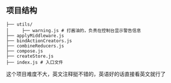 ## 项目结构
```
├── utils/
│     ├── warning.js # 打酱油的，负责在控制台显示警告信息
├── applyMiddleware.js
├── bindActionCreators.js
├── combineReducers.js
├── compose.js
├── createStore.js
├── index.js # 入口文件
```
这个项目难度不大，英文注释挺不错的，英语好的话直接看英文就行了